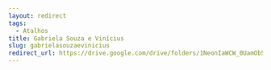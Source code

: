 ```yaml
---
layout: redirect
tags:
  - Atalhos
title: Gabriela Souza e Vinícius
slug: gabrielasouzaevinicius
redirect_url: https://drive.google.com/drive/folders/1NeonIaWCW_0UamOb5QsLAjcaL-RoDXPJ?usp=drive_link
---
```

